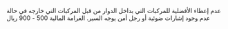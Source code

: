 عدم إعطاء الأفضلية للمركبات التي بداخل الدوار من قبل المركبات التي خارجه في حالة عدم وجود إشارات ضوئية أو رجل أمن يوجه السير. الغرامة المالية 500 - 900 ريال

